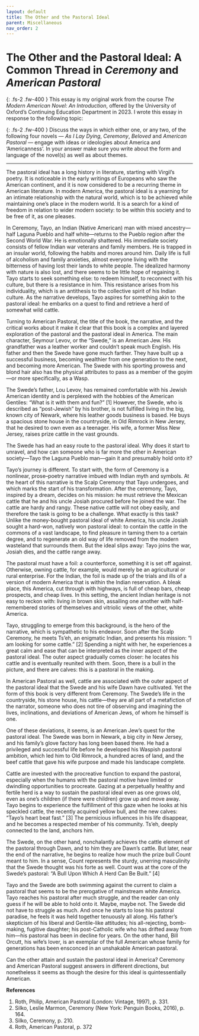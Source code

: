 ```yaml
---
layout: default
title: The Other and the Pastoral Ideal
parent: Miscellaneous
nav_order: 2
---
```


# The Other and the Pastoral Ideal: A Common Thread in *Ceremony* and *American Pastoral*

{: .fs-2 .fw-400 }
This essay is my original work from the course *The Modern American Novel: An Introduction*, offered by the University of Oxford’s Continuing Education Department in 2023. I wrote this essay in response to the following topic:

{: .fs-2 .fw-400 }
Discuss the ways in which either one, or any two, of the following four novels &mdash; *As I Lay Dying*, *Ceremony*, *Beloved* and *American Pastoral* &mdash; engage with ideas or ideologies about America and ‘Americanness’. In your answer make sure you write about the form and language of the novel(s) as well as about themes.

<hr>

The pastoral ideal has a long history in literature, starting with Virgil’s poetry. It is noticeable in the early writings of Europeans who saw the American continent, and it is now considered to be a recurring theme in American literature.
In modern America, the pastoral ideal is a yearning for an intimate relationship with the natural world, which is to be achieved while maintaining one’s place in the modern world. It is a search for a kind of freedom in relation to wider modern society: to be within this society and to be free of it, as one pleases.

In Ceremony, Tayo, an Indian (Native American) man with mixed ancestry—half Laguna Pueblo and half white—returns to the Pueblo region after the Second World War. He is emotionally shattered. His immediate society consists of fellow Indian war veterans and family members. He is trapped in an insular world, following the habits and mores around him. Daily life is full of alcoholism and family anxieties, almost everyone living with the bitterness of having lost their lands to white people. The idealized harmony with nature is also lost, and there seems to be little hope of regaining it.
Tayo starts to seek something else: to redeem himself, to reconnect with his culture, but there is a resistance in him. This resistance arises from his individuality, which is an antithesis to the collective spirit of his Indian culture. As the narrative develops, Tayo aspires for something akin to the pastoral ideal: he embarks on a quest to find and retrieve a herd of somewhat wild cattle.

Turning to American Pastoral, the title of the book, the narrative, and the critical works about it make it clear that this book is a complex and layered exploration of the pastoral and the pastoral ideal in America. The main character, Seymour Levov, or the “Swede,” is an American Jew. His grandfather was a leather worker and couldn’t speak much English. His father and then the Swede have gone much farther. They have built up a successful business, becoming wealthier from one generation to the next, and becoming more American. The Swede with his sporting prowess and blond hair also has the physical attributes to pass as a member of the goyim—or more specifically, as a Wasp.

The Swede’s father, Lou Levov, has remained comfortable with his Jewish American identity and is perplexed with the hobbies of the American Gentiles: “What is it with them and fun?” [1] However, the Swede, who is described as “post-Jewish” by his brother, is not fulfilled living in the big, known city of Newark, where his leather goods business is based. He buys a spacious stone house in the countryside, in Old Rimrock in New Jersey, that he desired to own even as a teenager. His wife, a former Miss New Jersey, raises prize cattle in the vast grounds. 

The Swede has had an easy route to the pastoral ideal. Why does it start to unravel, and how can someone who is far more the other in American society—Tayo the Laguna Pueblo man—gain it and presumably hold onto it?

Tayo’s journey is different. To start with, the form of Ceremony is a nonlinear, prose–poetry narrative imbued with Indian myth and symbols. At the heart of this narrative is the Scalp Ceremony that Tayo undergoes, and which marks the start of his transformation. After the ceremony, Tayo, inspired by a dream, decides on his mission: he must retrieve the Mexican cattle that he and his uncle Josiah procured before he joined the war. The cattle are hardy and rangy. These native cattle will not obey easily, and therefore the task is going to be a challenge. What exactly is this task? Unlike the money-bought pastoral ideal of white America, his uncle Josiah sought a hard-won, natively won pastoral ideal: to contain the cattle in the commons of a vast landscape, to find pleasure in taming them to a certain degree, and to regenerate an old way of life removed from the modern wasteland that surrounds them. But the ideal slips away: Tayo joins the war, Josiah dies, and the cattle range away.

The pastoral must have a foil: a counterforce, something it is set off against. Otherwise, owning cattle, for example, would merely be an agricultural or rural enterprise. For the Indian, the foil is made up of the trials and ills of a version of modern America that is within the Indian reservation. A bleak place, this America, cut through with highways, is full of cheap bars, cheap prospects, and cheap lives. In this setting, the ancient Indian heritage is not easy to reckon with: living in brown skin, assailing one another with half-remembered stories of themselves and vitriolic views of the other, white America.

Tayo, struggling to emerge from this background, is the hero of the narrative, which is sympathetic to his endeavor. Soon after the Scalp Ceremony, he meets Ts’eh, an enigmatic Indian, and presents his mission: “I am looking for some cattle.” [2] Spending a night with her, he experiences a great calm and ease that can be interpreted as the inner aspect of the pastoral ideal. The outer aspect gradually comes closer: he locates his cattle and is eventually reunited with them. Soon, there is a bull in the picture, and there are calves: this is a pastoral in the making.

In American Pastoral as well, cattle are associated with the outer aspect of the pastoral ideal that the Swede and his wife Dawn have cultivated. Yet the form of this book is very different from Ceremony. The Swede’s life in the countryside, his stone house, his cattle—they are all part of a metafiction of the narrator, someone who does not tire of observing and imagining the lives, inclinations, and deviations of American Jews, of whom he himself is one.

One of these deviations, it seems, is an American Jew’s quest for the pastoral ideal. The Swede was born in Newark, a big city in New Jersey, and his family’s glove factory has long been based there. He had a privileged and successful life before he developed his Waspish pastoral ambition, which led him to Old Rimrock, a hundred acres of land, and the beef cattle that gave his wife purpose and made his landscape complete.

Cattle are invested with the procreative function to expand the pastoral, especially when the humans with the pastoral motive have limited or dwindling opportunities to procreate. Gazing at a perpetually healthy and fertile herd is a way to sustain the pastoral ideal even as one grows old, even as one’s children (if there were children) grow up and move away.
Tayo begins to experience the fulfillment of this gaze when he looks at his speckled cattle, the recently acquired yellow bull, and the new calves: “Tayo’s heart beat fast.” [3] The pernicious influences in his life disappear, and he becomes a respected member of his community. Ts’eh, deeply connected to the land, anchors him.

The Swede, on the other hand, nonchalantly achieves the cattle element of the pastoral through Dawn, and to him they are Dawn’s cattle. But later, near the end of the narrative, he begins to realize how much the prize bull Count meant to him. In a sense, Count represents the sturdy, unerring masculinity that the Swede thought was his forte as well. Count was at the core of the Swede’s pastoral: “A Bull Upon Which A Herd Can Be Built.” [4]

Tayo and the Swede are both swimming against the current to claim a pastoral that seems to be the prerogative of mainstream white America. Tayo reaches his pastoral after much struggle, and the reader can only guess if he will be able to hold onto it. Maybe, maybe not. The Swede did not have to struggle as much. And once he starts to lose his pastoral paradise, he feels it was held together tenuously all along. His father’s skepticism of his liberal and Gentile-like attitudes; his all-rejecting, bomb-making, fugitive daughter; his post-Catholic wife who has drifted away from him—his pastoral has been in decline for years. On the other hand, Bill Orcutt, his wife’s lover, is an exemplar of the full American whose family for generations has been ensconced in an unshakable American pastoral.

Can the other attain and sustain the pastoral ideal in America? Ceremony and American Pastoral suggest answers in different directions, but nonetheless it seems as though the desire for this ideal is quintessentially American.

**References**
1. Roth, Philip, American Pastoral (London: Vintage, 1997), p. 331.
2. Silko, Leslie Marmon, Ceremony (New York: Penguin Books, 2016), p. 164.
3. Silko, Ceremony, p. 210.
4. Roth, American Pastoral, p. 372
